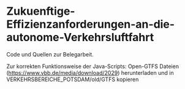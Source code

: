 # Zukuenftige-Effizienzanforderungen-an-die-autonome-Verkehrsluftfahrt

Code und Quellen zur Belegarbeit.

Zur korrekten Funktionsweise der Java-Scripts: Open-GTFS Dateien (https://www.vbb.de/media/download/2029) herunterladen und in VERKEHRSBEREICHE_POTSDAM/old/GTFS kopieren
